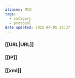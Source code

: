 ```yaml
---
aliases: 协议
tags:
  - catagory
  - protocol
date updated: 2022-04-05 23:37
---
```


### [[URL|URL]]

### [[IP]]

### [[xml]]
